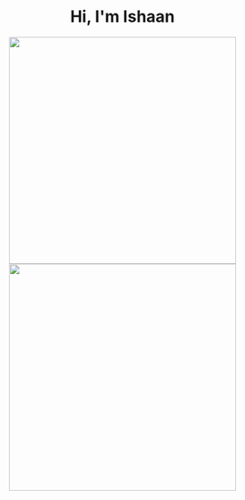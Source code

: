 <h1 align="center">Hi, I'm Ishaan</h1>

<p align="center">
    <img src = "https://github-readme-stats.vercel.app/api?username=ishaansathaye&show_icons=true&theme=bear" width = 400>
    <img src = "http://github-readme-streak-stats.herokuapp.com?user=ishaansathaye&theme=Javascript-dark&hide_border=true&date_format=M%20j%5B%2C%20Y%5D)" width = 400>
</p>
